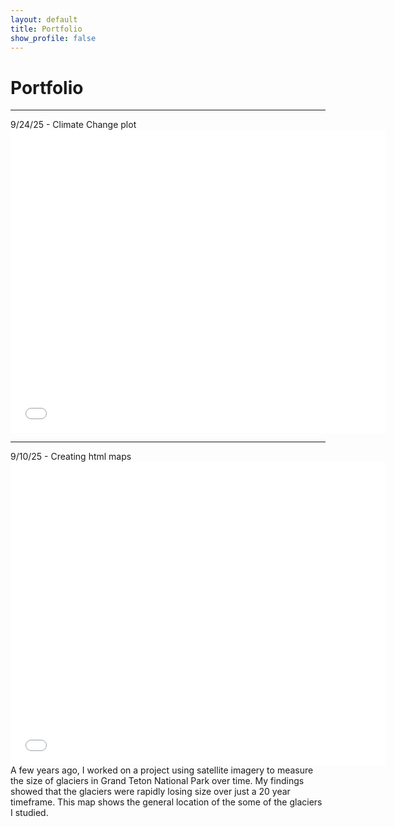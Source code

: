 ```yaml
---
layout: default
title: Portfolio
show_profile: false
---
```


# Portfolio
---
9/24/25 - Climate Change plot
<embed type="text/html" src="/img/interactive-plot.html" width="600" height="485">

---
9/10/25 - Creating html maps
<embed type="text/html" src="/img/glacier.html" width="600" height="485">
A few years ago, I worked on a project using satellite imagery to measure the size of glaciers in Grand Teton National Park over time. My findings showed that the glaciers were rapidly losing size over just a 20 year timeframe. This map shows the general location of the some of the glaciers I studied. 

